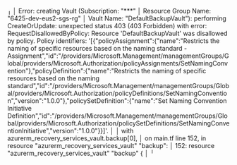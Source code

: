 ╷
│ Error: creating Vault (Subscription: "***"
│ Resource Group Name: "6425-dev-eus2-sgs-rg"
│ Vault Name: "DefaultBackupVault"): performing CreateOrUpdate: unexpected status 403 (403 Forbidden) with error: RequestDisallowedByPolicy: Resource 'DefaultBackupVault' was disallowed by policy. Policy identifiers: '[{"policyAssignment":{"name":"Restricts the naming of specific resources based on the naming standard - Assignment","id":"/providers/Microsoft.Management/managementGroups/Global/providers/Microsoft.Authorization/policyAssignments/SetNamingConvention"},"policyDefinition":{"name":"Restricts the naming of specific resources based on the naming standard","id":"/providers/Microsoft.Management/managementGroups/Global/providers/Microsoft.Authorization/policyDefinitions/SetNamingConvention","version":"1.0.0"},"policySetDefinition":{"name":"Set Naming Convention Initiative Definition","id":"/providers/Microsoft.Management/managementGroups/Global/providers/Microsoft.Authorization/policySetDefinitions/SetNamingConventionInitiative","version":"1.0.0"}}]'.
│ 
│   with azurerm_recovery_services_vault.backup[0],
│   on main.tf line 152, in resource "azurerm_recovery_services_vault" "backup":
│  152: resource "azurerm_recovery_services_vault" "backup" {
│ 
╵
